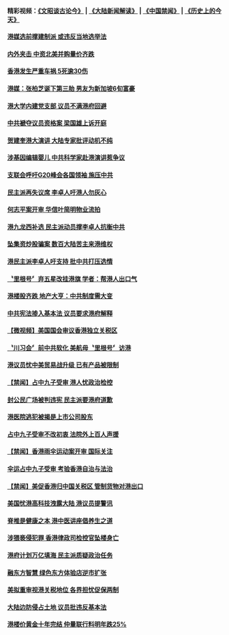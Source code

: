 #### 精彩视频：[《文昭谈古论今》](https://github.com/gfw-breaker/wenzhao/blob/master/README.md?t=12011531) | [《大陆新闻解读》](https://github.com/gfw-breaker/ntdtv-comedy/blob/master/README.md?t=12011531) | [《中国禁闻》](https://github.com/gfw-breaker/ntdtv-news/blob/master/README.md?t=12011531) | [《历史上的今天》](https://github.com/gfw-breaker/today-in-history/blob/master/README.md?t=12011531) 

#### [港媒选前撑建制派 或违反当地选举法](../pages/news205/a1401487.md?t=12011531) 

#### [内外夹击 中资北美并购量价齐跌](../pages/news205/a1401485.md?t=12011531) 

#### [香港发生严重车祸 5死逾30伤](../pages/news205/a1401449.md?t=12011531) 

#### [港媒：张柏芝诞下第三胎 男友为新加坡6旬富豪](../pages/news205/a1401426.md?t=12011531) 

#### [港大学内建党支部 议员不满港府回避](../pages/news205/a1401363.md?t=12011531) 

#### [中共褫夺议员资格案 梁国雄上诉开庭](../pages/news205/a1401319.md?t=12011531) 

#### [贺建奎港大演讲 大陆专家批评动机不纯](../pages/news205/a1401189.md?t=12011531) 

#### [涉基因编辑婴儿 中共科学家赴港演讲惹争议](../pages/news205/a1401035.md?t=12011531) 

#### [支联会呼吁G20峰会各国领袖 施压中共](../pages/news205/a1401026.md?t=12011531) 

#### [民主派再失议席 李卓人吁港人勿灰心](../pages/news205/a1400881.md?t=12011531) 

#### [何志平案开审 华信叶简明物业流拍](../pages/news205/a1400833.md?t=12011531) 

#### [港九龙西补选 民主派动员撑李卓人抗衡中共](../pages/news205/a1400746.md?t=12011531) 

#### [坠集资炒股骗案 数百大陆苦主来港维权](../pages/news205/a1400759.md?t=12011531) 

#### [港民主派李卓人吁支持 批中共打压选情](../pages/news205/a1400566.md?t=12011531) 

#### [〝里根号〞弃五星改挂港旗 学者：帮港人出口气](../pages/news205/a1400563.md?t=12011531) 

#### [港楼股齐跌 地产大亨：中共制度需大变](../pages/news205/a1400522.md?t=12011531) 

#### [中共宪法掺入基本法 议员要求港府解释](../pages/news205/a1400428.md?t=12011531) 

#### [【微视频】美国国会审议香港独立关税区](../pages/news205/a1400276.md?t=12011531) 

#### [〝川习会〞前中共软化 美航母〝里根号〞访港](../pages/news205/a1400272.md?t=12011531) 

#### [港议员忧中美贸易战升级 已有产品被限制](../pages/news205/a1400277.md?t=12011531) 

#### [【禁闻】占中九子受审 港人忧政治检控](../pages/news205/a1400130.md?t=12011531) 

#### [封公民广场被判违宪 民主派要港府道歉](../pages/news205/a1400129.md?t=12011531) 

#### [港医院逃犯被揭是上市公司股东](../pages/news205/a1400103.md?t=12011531) 

#### [占中九子受审不改初衷 法院外上百人声援](../pages/news205/a1399956.md?t=12011531) 

#### [【禁闻】香港雨伞运动案开审 国际关注](../pages/news205/a1399991.md?t=12011531) 

#### [伞运占中九子受审 考验香港自治与法治](../pages/news205/a1399973.md?t=12011531) 

#### [【禁闻】美促香港归中国关税区 管制货物对港出口](../pages/news205/a1399861.md?t=12011531) 

#### [美国忧港高科技洩露大陆 港议员提警讯](../pages/news205/a1399858.md?t=12011531) 

#### [脊椎是健康之本 港中医讲座倡养生之道](../pages/news205/a1399855.md?t=12011531) 

#### [涉猥亵侵犯罪 香港律政司检控官坠楼身亡](../pages/news205/a1399724.md?t=12011531) 

#### [港府计划万亿填海 民主派质疑政治任务](../pages/news205/a1399639.md?t=12011531) 

#### [融东方智慧 绿色东方体验店逆市扩张](../pages/news205/a1399611.md?t=12011531) 

#### [美拟重审视港关税地位 各界担忧促保两制](../pages/news205/a1399503.md?t=12011531) 

#### [大陆边防侵占土地 议员批违反基本法](../pages/news205/a1399365.md?t=12011531) 

#### [港楼价黄金十年完结 仲量联行料明年跌25%](../pages/news205/a1399337.md?t=12011531) 

